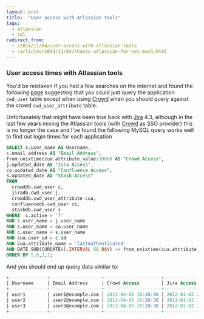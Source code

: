 ```yaml
---
layout: post
title:  "User access with Atlassian tools"
tags:
  - atlassian
  - sql
redirect_from:
  - /2014/11/04/user-access-with-atlassian-tools
  - /articles/2014/11/04/thanks-atlassian-for-not-much.html
---
```

### User access times with Atlassian tools

You'd be mistaken if you had a few searches on the internet and found the following [page][1] suggesting that you could just query the application ```cwd_user``` table except when using [Crowd][2] when you should query against the crowd ```cwd_user_attribute``` table.

Unfortunately that might have been true back with [Jira][3] 4.3, although in the last few years mixing the Atlassian tools (with [Crowd][2] as SSO provider) this is no longer the case and I've found the following MySQL query works well to find out login times for each application

```sql
SELECT c.user_name AS Username,
c.email_address AS "Email Address",
from_unixtime(cua.attribute_value/1000) AS "Crowd Access",
j.updated_date AS "Jira Access",
co.updated_date AS "Confluence Access",
s.updated_date AS "Stash Access"
FROM
  crowddb.cwd_user c,
  jiradb.cwd_user j,
  crowddb.cwd_user_attribute cua,
  confluencedb.cwd_user co,
  stashdb.cwd_user s
WHERE  c.active = 'T'
AND c.user_name = j.user_name
AND c.user_name = co.user_name
AND c.user_name = s.user_name
AND cua.user_id = c.id
AND cua.attribute_name = 'lastAuthenticated'
AND DATE_SUB(CURDATE(),INTERVAL 60 DAY) >= from_unixtime(cua.attribute_value/1000)
ORDER BY 5,6,1,2;
```
And you should end up query data similar to:

```sql
+--------------+-------------------+---------------------+---------------------+---------------------+---------------------+
| Username     | Email Address     | Crowd Access        | Jira Access         | Confluence Access   | Stash Access        |
+--------------+-------------------+---------------------+---------------------+---------------------+---------------------+
| user1        | user1@example.com | 2013-04-05 10:20:30 | 2012-01-02 20:20:00 | 2013-04-05 10:20:30 | 2012-01-02 20:20:00 |
| user2        | user2@example.com | 2013-04-05 10:20:30 | 2012-01-02 20:20:00 | 2013-04-05 10:20:30 | 2012-01-02 20:20:00 |
| user3        | user3@example.com | 2013-04-05 10:20:30 | 2012-01-02 20:20:00 | 2013-04-05 10:20:30 | 2012-01-02 20:20:00 |
+--------------+-------------------+---------------------+---------------------+---------------------+---------------------+
```

[1]: https://confluence.atlassian.com/display/JIRAKB/Retrieve+last+login+dates+for+users+from+the+database
[2]: http://www.atlassian.com/software/crowd
[3]: http://www.atlassian.com/software/jira
